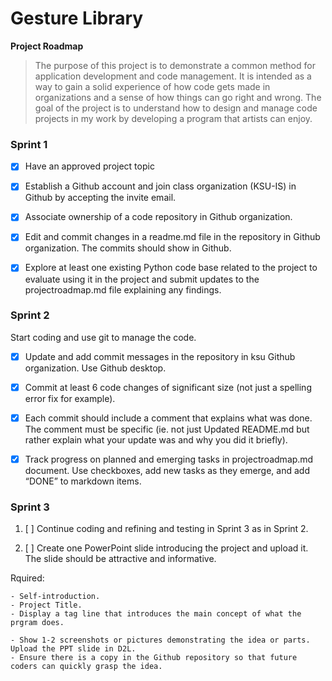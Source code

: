 # Gesture Library 
 
**Project Roadmap**

> The purpose of this project is to demonstrate a common method for application development and code management. It is intended as a way to gain a solid experience of how code gets made in organizations and a sense of how things can go right and wrong. The goal of the project is to understand how to design and manage code projects in my work by developing a program that artists can enjoy. 


### Sprint 1   

- [x] Have an approved project topic
- [x] Establish a Github account and join class organization (KSU-IS) in Github by accepting the invite email.
- [x] Associate ownership of a code repository in Github organization.
- [x] Edit and commit changes in a readme.md file in the repository in Github organization. The commits should show in Github.
- [x] Explore at least one existing Python code base related to the project to evaluate using it in the project and submit updates to the projectroadmap.md file explaining any findings. 


### Sprint 2  

Start coding and use git to manage the code. 

- [x] Update and add commit messages in the repository in ksu Github organization. Use Github desktop. 
- [x] Commit at least 6 code changes of significant size (not just a spelling error fix for example). 
- [x] Each commit should include a comment that explains what was done. The comment must be specific (ie. not just Updated README.md but rather explain what your update was and why you did it briefly).

- [x] Track progress on planned and emerging tasks in projectroadmap.md document. Use checkboxes, add new tasks as they emerge, and add “DONE” to markdown items.
 

###  Sprint 3  

1. [ ] Continue coding and refining and testing in Sprint 3 as in Sprint 2.

2. [ ] Create one PowerPoint slide introducing the project and upload it. The slide should be attractive and informative. 

Rquired:
```
- Self-introduction.
- Project Title.
- Display a tag line that introduces the main concept of what the prgram does.

- Show 1-2 screenshots or pictures demonstrating the idea or parts. Upload the PPT slide in D2L. 
- Ensure there is a copy in the Github repository so that future coders can quickly grasp the idea.
```
